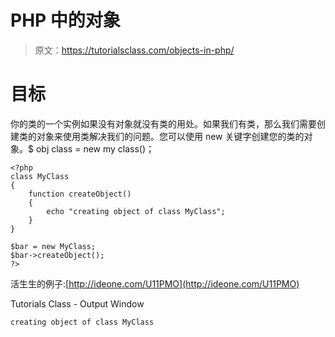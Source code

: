 # PHP 中的对象

> 原文：<https://tutorialsclass.com/objects-in-php/>

# 目标

你的类的一个实例如果没有对象就没有类的用处。如果我们有类，那么我们需要创建类的对象来使用类解决我们的问题。您可以使用 new 关键字创建您的类的对象。$ obj class = new my class()；

```
<?php
class MyClass
{
    function createObject()
    {
        echo "creating object of class MyClass"; 
    }
}

$bar = new MyClass;
$bar->createObject();
?>
```

活生生的例子:[http://ideone.com/U11PMO](http://ideone.com/U11PMO)

Tutorials Class - Output Window

```
creating object of class MyClass
```